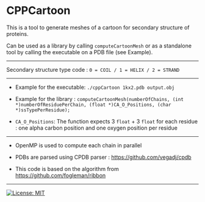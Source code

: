 # CPPCartoon

This is a tool to generate meshes of a cartoon for secondary structure of proteins.

Can be used as a library by calling `computeCartoonMesh` or as a standalone tool by calling the executable on a PDB file (see Example).

-----------------------------------

Secondary structure type code : `0 = COIL / 1 = HELIX / 2 = STRAND`

------------------------------------

- Example for the executable: ```./cppCartoon 1kx2.pdb output.obj```

- Example for the library : ```computeCartoonMesh(numberOfChains, (int *)numberOfResiduePerChain, (float *)CA_O_Positions, (char *)ssTypePerResidue);```

- `CA_O_Positions`: The function expects 3 `float` + 3 `float` for each residue : one alpha carbon position and one oxygen position per residue

-----------------------------------

- OpenMP is used to compute each chain in parallel

- PDBs are parsed using CPDB parser : https://github.com/vegadj/cpdb

- This code is based on the algorithm from https://github.com/fogleman/ribbon

---------------------------------

[![License: MIT](https://img.shields.io/badge/License-MIT-yellow.svg)](https://opensource.org/licenses/MIT)
